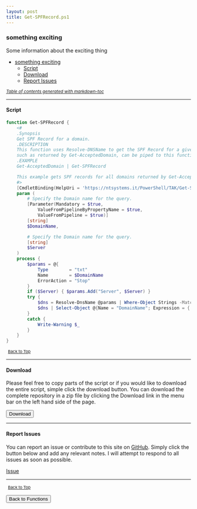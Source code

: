 ```yaml
---
layout: post
title: Get-SPFRecord.ps1
---
```


### something exciting

Some information about the exciting thing

- [something exciting](#something-exciting)
  - [Script](#script)
  - [Download](#download)
  - [Report Issues](#report-issues)

<small><i><a href='http://ecotrust-canada.github.io/markdown-toc/'>Table of contents generated with markdown-toc</a></i></small>

---

#### Script

```powershell
function Get-SPFRecord {
    <#
    .Synopsis
    Get SPF Record for a domain.
    .DESCRIPTION
    This function uses Resolve-DNSName to get the SPF Record for a given domain. Objects with a DomainName property,
    such as returned by Get-AcceptedDomain, can be piped to this function.
    .EXAMPLE
    Get-AcceptedDomain | Get-SPFRecord

    This example gets SPF records for all domains returned by Get-AcceptedDomain.
    #>
    [CmdletBinding(HelpUri = 'https://ntsystems.it/PowerShell/TAK/Get-SPFRecord/')]
    param (
        # Specify the Domain name for the query.
        [Parameter(Mandatory = $true,
            ValueFromPipelineByPropertyName = $true,
            ValueFromPipeline = $true)]
        [string]
        $DomainName,

        # Specify the Domain name for the query.
        [string]
        $Server
    )
    process {
        $params = @{
            Type        = "txt"
            Name        = $DomainName
            ErrorAction = "Stop"
        }
        if ($Server) { $params.Add("Server", $Server) }
        try {
            $dns = Resolve-DnsName @params | Where-Object Strings -Match "spf1"
            $dns | Select-Object @{Name = "DomainName"; Expression = { $_.Name } }, @{Name = "Record"; Expression = { $_.Strings } }
        }
        catch {
            Write-Warning $_
        }
    }
}
```

<span style="font-size:11px;"><a href="#"><i class="fas fa-caret-up" aria-hidden="true" style="color: white; margin-right:5px;"></i>Back to Top</a></span>

---

#### Download

Please feel free to copy parts of the script or if you would like to download the entire script, simple click the download button. You can download the complete repository in a zip file by clicking the Download link in the menu bar on the left hand side of the page.

<button class="btn" type="submit" onclick="window.open('/PowerShell/functions/dns/Get-SPFRecord.ps1')">
    <i class="fa fa-cloud-download-alt">
    </i>
        Download
</button>

---

#### Report Issues

You can report an issue or contribute to this site on <a href="https://github.com/BanterBoy/scripts-blog/issues">GitHub</a>. Simply click the button below and add any relevant notes. I will attempt to respond to all issues as soon as possible.

<!-- Place this tag where you want the button to render. -->

<a class="github-button" href="https://github.com/BanterBoy/scripts-blog/issues/new?title=Get-SPFRecord.ps1&body=There is a problem with this function. Please find details below." data-show-count="true" aria-label="Issue BanterBoy/scripts-blog on GitHub">Issue</a>

---

<span style="font-size:11px;"><a href="#"><i class="fas fa-caret-up" aria-hidden="true" style="color: white; margin-right:5px;"></i>Back to Top</a></span>

<a href="/menu/_pages/functions.html">
    <button class="btn">
        <i class='fas fa-reply'>
        </i>
            Back to Functions
    </button>
</a>

[1]: http://ecotrust-canada.github.io/markdown-toc
[2]: https://github.com/googlearchive/code-prettify
